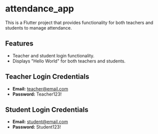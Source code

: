 # attendance_app

This is a Flutter project that provides functionality for both teachers and students to manage attendance.

## Features

- Teacher and student login functionality.
- Displays "Hello World" for both teachers and students.

## Teacher Login Credentials

- **Email:** teacher@email.com
- **Password:** Teacher123!

## Student Login Credentials

- **Email:** student@email.com
- **Password:** Student123!

